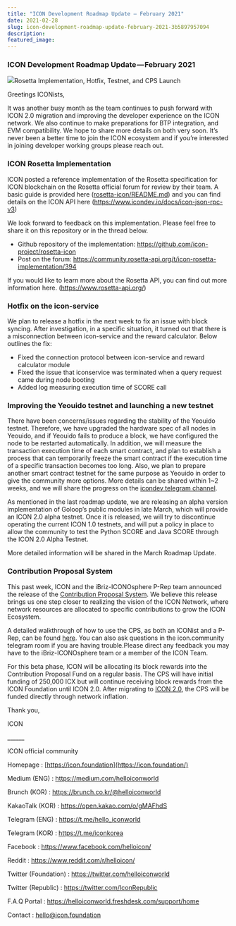 ```yaml
---
title: "ICON Development Roadmap Update — February 2021"
date: 2021-02-28
slug: icon-development-roadmap-update-february-2021-3b5897957094
description:
featured_image:
---
```


### ICON Development Roadmap Update — February 2021

![](https://cdn-images-1.medium.com/max/800/1*4unJ42-JPv2-A141CV5n5Q.png)Rosetta Implementation, Hotfix, Testnet, and CPS Launch

Greetings ICONists,

It was another busy month as the team continues to push forward with ICON 2.0 migration and improving the developer experience on the ICON network. We also continue to make preparations for BTP integration, and EVM compatibility. We hope to share more details on both very soon. It’s never been a better time to join the ICON ecosystem and if you’re interested in joining developer working groups please reach out.

### ICON Rosetta Implementation

ICON posted a reference implementation of the Rosetta specification for ICON blockchain on the Rosetta official forum for review by their team. A basic guide is provided here ([rosetta-icon/README.md](https://github.com/icon-project/rosetta-icon/blob/main/README.md)) and you can find details on the ICON API here (<https://www.icondev.io/docs/icon-json-rpc-v3>)

We look forward to feedback on this implementation. Please feel free to share it on this repository or in the thread below.

* Github repository of the implementation: <https://github.com/icon-project/rosetta-icon>
* Post on the forum: <https://community.rosetta-api.org/t/icon-rosetta-implementation/394>

If you would like to learn more about the Rosetta API, you can find out more information here. (<https://www.rosetta-api.org/>)

### Hotfix on the icon-service

We plan to release a hotfix in the next week to fix an issue with block syncing. After investigation, in a specific situation, it turned out that there is a misconnection between icon-service and the reward calculator. Below outlines the fix:

* Fixed the connection protocol between icon-service and reward calculator module
* Fixed the issue that iconservice was terminated when a query request came during node booting
* Added log measuring execution time of SCORE call

### Improving the Yeouido testnet and launching a new testnet

There have been concerns/issues regarding the stability of the Yeouido testnet. Therefore, we have upgraded the hardware spec of all nodes in Yeouido, and if Yeouido fails to produce a block, we have configured the node to be restarted automatically. In addition, we will measure the transaction execution time of each smart contract, and plan to establish a process that can temporarily freeze the smart contract if the execution time of a specific transaction becomes too long. Also, we plan to prepare another smart contract testnet for the same purpose as Yeouido in order to give the community more options. More details can be shared within 1~2 weeks, and we will share the progress on the [icondev telegram channel](https://t.me/icondevs).

As mentioned in the last roadmap update, we are releasing an alpha version implementation of Goloop’s public modules in late March, which will provide an ICON 2.0 alpha testnet. Once it is released, we will try to discontinue operating the current ICON 1.0 testnets, and will put a policy in place to allow the community to test the Python SCORE and Java SCORE through the ICON 2.0 Alpha Testnet.

More detailed information will be shared in the March Roadmap Update.

### Contribution Proposal System

This past week, ICON and the iBriz-ICONOsphere P-Rep team announced the release of the [Contribution Proposal System](https://cps.icon.community/). We believe this release brings us one step closer to realizing the vision of the ICON Network, where network resources are allocated to specific contributions to grow the ICON Ecosystem.

A detailed walkthrough of how to use the CPS, as both an ICONist and a P-Rep, can be found [here](https://medium.com/ibriz-iconosphere/how-to-use-the-contribution-proposal-system-1efe714c9182). You can also ask questions in the icon.community telegram room if you are having trouble.Please direct any feedback you may have to the iBriz-ICONOsphere team or a member of the ICON Team.

For this beta phase, ICON will be allocating its block rewards into the Contribution Proposal Fund on a regular basis. The CPS will have initial funding of 250,000 ICX but will continue receiving block rewards from the ICON Foundation until ICON 2.0. After migrating to [ICON 2.0](https://medium.com/helloiconworld/icon-2-0-introducing-a-new-blockchain-software-architecture-based-on-go-8874107a4e58), the CPS will be funded directly through network inflation.

Thank you,

ICON

\_\_\_\_\_\_

ICON official community

Homepage : [https://icon.foundation](https://icon.foundation/)

Medium (ENG) : <https://medium.com/helloiconworld>

Brunch (KOR) : <https://brunch.co.kr/@helloiconworld>

KakaoTalk (KOR) : <https://open.kakao.com/o/gMAFhdS>

Telegram (ENG) : <https://t.me/hello_iconworld>

Telegram (KOR) : <https://t.me/iconkorea>

Facebook : <https://www.facebook.com/helloicon/>

Reddit : <https://www.reddit.com/r/helloicon/>

Twitter (Foundation) : <https://twitter.com/helloiconworld>

Twitter (Republic) : <https://twitter.com/IconRepublic>

F.A.Q Portal : <https://helloiconworld.freshdesk.com/support/home>

Contact : hello@icon.foundation


